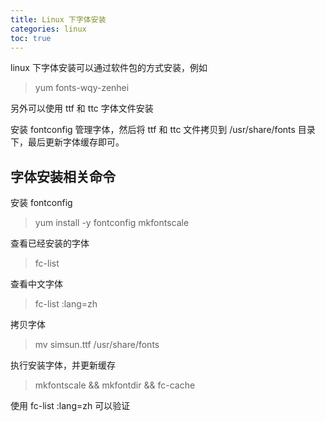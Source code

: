 ```yaml
---
title: Linux 下字体安装
categories: linux
toc: true
---
```


linux 下字体安装可以通过软件包的方式安装，例如 

> yum fonts-wqy-zenhei

另外可以使用 ttf 和 ttc 字体文件安装

安装 fontconfig 管理字体，然后将 ttf 和 ttc 文件拷贝到 /usr/share/fonts 目录下，最后更新字体缓存即可。

## 字体安装相关命令

安装 fontconfig

> yum install -y fontconfig mkfontscale

查看已经安装的字体

> fc-list

查看中文字体

> fc-list :lang=zh

拷贝字体 

> mv simsun.ttf /usr/share/fonts

执行安装字体，并更新缓存 

> mkfontscale && mkfontdir && fc-cache

使用 fc-list :lang=zh 可以验证


